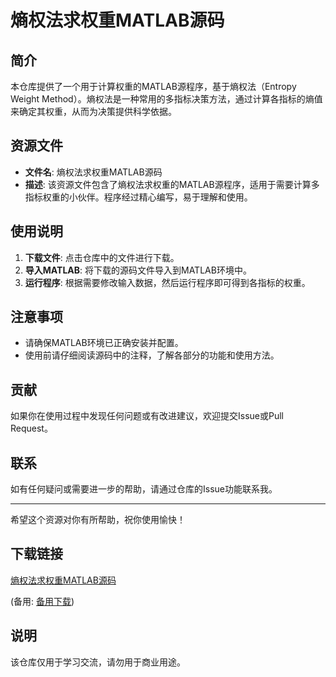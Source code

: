 # 熵权法求权重MATLAB源码

## 简介
本仓库提供了一个用于计算权重的MATLAB源程序，基于熵权法（Entropy Weight Method）。熵权法是一种常用的多指标决策方法，通过计算各指标的熵值来确定其权重，从而为决策提供科学依据。

## 资源文件
- **文件名**: 熵权法求权重MATLAB源码
- **描述**: 该资源文件包含了熵权法求权重的MATLAB源程序，适用于需要计算多指标权重的小伙伴。程序经过精心编写，易于理解和使用。

## 使用说明
1. **下载文件**: 点击仓库中的文件进行下载。
2. **导入MATLAB**: 将下载的源码文件导入到MATLAB环境中。
3. **运行程序**: 根据需要修改输入数据，然后运行程序即可得到各指标的权重。

## 注意事项
- 请确保MATLAB环境已正确安装并配置。
- 使用前请仔细阅读源码中的注释，了解各部分的功能和使用方法。

## 贡献
如果你在使用过程中发现任何问题或有改进建议，欢迎提交Issue或Pull Request。

## 联系
如有任何疑问或需要进一步的帮助，请通过仓库的Issue功能联系我。

---

希望这个资源对你有所帮助，祝你使用愉快！

## 下载链接
[熵权法求权重MATLAB源码](https://pan.quark.cn/s/16eac7f8fb94) 

(备用: [备用下载](https://pan.baidu.com/s/1McuZ-K4D3nM8BxC6EpA4iA?pwd=1234))

## 说明

该仓库仅用于学习交流，请勿用于商业用途。
